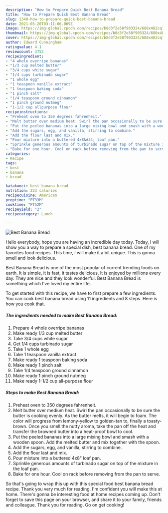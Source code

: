 ```yaml
---
description: "How to Prepare Quick Best Banana Bread"
title: "How to Prepare Quick Best Banana Bread"
slug: 1340-how-to-prepare-quick-best-banana-bread
date: 2021-05-20T03:11:06.069Z
image: https://img-global.cpcdn.com/recipes/b8d3f2e58f903324/680x482cq70/best-banana-bread-recipe-main-photo.jpg
thumbnail: https://img-global.cpcdn.com/recipes/b8d3f2e58f903324/680x482cq70/best-banana-bread-recipe-main-photo.jpg
cover: https://img-global.cpcdn.com/recipes/b8d3f2e58f903324/680x482cq70/best-banana-bread-recipe-main-photo.jpg
author: Edward Cunningham
ratingvalue: 4.1
reviewcount: 3752
recipeingredient:
- "4 whole overripe bananas"
- "1/3 cup melted butter"
- "3/4 cups white sugar"
- "1/4 cups turbinado sugar"
- "1 whole egg"
- "1 teaspoon vanilla extract"
- "1 teaspoon baking soda"
- "1 pinch salt"
- "1/4 teaspoon ground cinnamon"
- "1 pinch ground nutmeg"
- "1-1/2 cup allpurpose flour"
recipeinstructions:
- "Preheat oven to 350 degrees fahrenheit."
- "Melt butter over medium heat. Swirl the pan occasionally to be sure the butter is cooking evenly. As the butter melts, it will begin to foam. The color will progress from lemony-yellow to golden-tan to, finally a toasty-brown. Once you smell the nutty aroma, take the pan off the heat and transfer the browned butter into a heat-proof bowl to cool."
- "Put the peeled bananas into a large mixing bowl and smash with a wooden spoon. Add the melted butter and mix together with the spoon."
- "Add the sugars, egg, and vanilla, stirring to combine."
- "Add the flour last and mix."
- "Pour mixture into a buttered 4x8&#34; loaf pan."
- "Sprinkle generous amounts of turbinado sugar on top of the mixture in the loaf pan."
- "Bake for one hour. Cool on rack before removing from the pan to serve."
categories:
- Recipe
tags:
- best
- banana
- bread

katakunci: best banana bread 
nutrition: 223 calories
recipecuisine: American
preptime: "PT33M"
cooktime: "PT52M"
recipeyield: "2"
recipecategory: Lunch

---
```



![Best Banana Bread](https://img-global.cpcdn.com/recipes/b8d3f2e58f903324/680x482cq70/best-banana-bread-recipe-main-photo.jpg)

Hello everybody, hope you are having an incredible day today. Today, I will show you a way to prepare a special dish, best banana bread. One of my favorites food recipes. This time, I will make it a bit unique. This is gonna smell and look delicious.

Best Banana Bread is one of the most popular of current trending foods on earth. It is simple, it is fast, it tastes delicious. It is enjoyed by millions every day. They are nice and they look wonderful. Best Banana Bread is something which I've loved my entire life.




To get started with this recipe, we have to first prepare a few ingredients. You can cook best banana bread using 11 ingredients and 8 steps. Here is how you cook that.

<!--inarticleads1-->

##### The ingredients needed to make Best Banana Bread:

1. Prepare 4 whole overripe bananas
1. Make ready 1/3 cup melted butter
1. Take 3/4 cups white sugar
1. Get 1/4 cups turbinado sugar
1. Take 1 whole egg
1. Take 1 teaspoon vanilla extract
1. Make ready 1 teaspoon baking soda
1. Make ready 1 pinch salt
1. Take 1/4 teaspoon ground cinnamon
1. Make ready 1 pinch ground nutmeg
1. Make ready 1-1/2 cup all-purpose flour




<!--inarticleads2-->

##### Steps to make Best Banana Bread:

1. Preheat oven to 350 degrees fahrenheit.
1. Melt butter over medium heat. Swirl the pan occasionally to be sure the butter is cooking evenly. As the butter melts, it will begin to foam. The color will progress from lemony-yellow to golden-tan to, finally a toasty-brown. Once you smell the nutty aroma, take the pan off the heat and transfer the browned butter into a heat-proof bowl to cool.
1. Put the peeled bananas into a large mixing bowl and smash with a wooden spoon. Add the melted butter and mix together with the spoon.
1. Add the sugars, egg, and vanilla, stirring to combine.
1. Add the flour last and mix.
1. Pour mixture into a buttered 4x8&#34; loaf pan.
1. Sprinkle generous amounts of turbinado sugar on top of the mixture in the loaf pan.
1. Bake for one hour. Cool on rack before removing from the pan to serve.




So that's going to wrap this up with this special food best banana bread recipe. Thank you very much for reading. I'm confident you will make this at home. There's gonna be interesting food at home recipes coming up. Don't forget to save this page on your browser, and share it to your family, friends and colleague. Thank you for reading. Go on get cooking!
